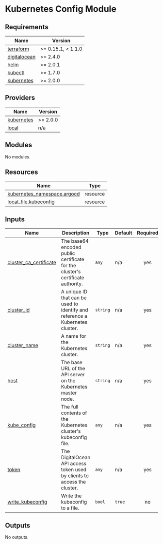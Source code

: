 # Kubernetes Config Module


<!-- BEGINNING OF PRE-COMMIT-TERRAFORM DOCS HOOK -->
## Requirements

| Name | Version |
|------|---------|
| <a name="requirement_terraform"></a> [terraform](#requirement\_terraform) | >= 0.15.1, < 1.1.0 |
| <a name="requirement_digitalocean"></a> [digitalocean](#requirement\_digitalocean) | >= 2.4.0 |
| <a name="requirement_helm"></a> [helm](#requirement\_helm) | >= 2.0.1 |
| <a name="requirement_kubectl"></a> [kubectl](#requirement\_kubectl) | >= 1.7.0 |
| <a name="requirement_kubernetes"></a> [kubernetes](#requirement\_kubernetes) | >= 2.0.0 |

## Providers

| Name | Version |
|------|---------|
| <a name="provider_kubernetes"></a> [kubernetes](#provider\_kubernetes) | >= 2.0.0 |
| <a name="provider_local"></a> [local](#provider\_local) | n/a |

## Modules

No modules.

## Resources

| Name | Type |
|------|------|
| [kubernetes_namespace.argocd](https://registry.terraform.io/providers/hashicorp/kubernetes/latest/docs/resources/namespace) | resource |
| [local_file.kubeconfig](https://registry.terraform.io/providers/hashicorp/local/latest/docs/resources/file) | resource |

## Inputs

| Name | Description | Type | Default | Required |
|------|-------------|------|---------|:--------:|
| <a name="input_cluster_ca_certificate"></a> [cluster\_ca\_certificate](#input\_cluster\_ca\_certificate) | The base64 encoded public certificate for the cluster's certificate authority. | `any` | n/a | yes |
| <a name="input_cluster_id"></a> [cluster\_id](#input\_cluster\_id) | A unique ID that can be used to identify and reference a Kubernetes cluster. | `string` | n/a | yes |
| <a name="input_cluster_name"></a> [cluster\_name](#input\_cluster\_name) | A name for the Kubernetes cluster. | `string` | n/a | yes |
| <a name="input_host"></a> [host](#input\_host) | The base URL of the API server on the Kubernetes master node. | `string` | n/a | yes |
| <a name="input_kube_config"></a> [kube\_config](#input\_kube\_config) | The full contents of the Kubernetes cluster's kubeconfig file. | `any` | n/a | yes |
| <a name="input_token"></a> [token](#input\_token) | The DigitalOcean API access token used by clients to access the cluster. | `any` | n/a | yes |
| <a name="input_write_kubeconfig"></a> [write\_kubeconfig](#input\_write\_kubeconfig) | Write the kubeconfig to a file. | `bool` | `true` | no |

## Outputs

No outputs.
<!-- END OF PRE-COMMIT-TERRAFORM DOCS HOOK -->
